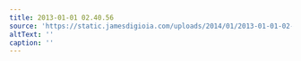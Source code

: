 ```yaml
---
title: 2013-01-01 02.40.56
source: 'https://static.jamesdigioia.com/uploads/2014/01/2013-01-01-02-40-56-scaled.jpg'
altText: ''
caption: ''
---
```


